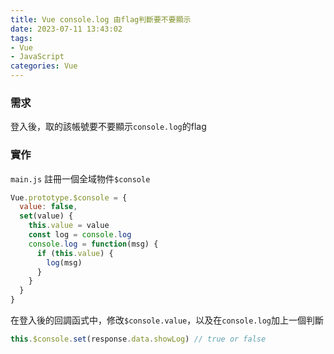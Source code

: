 ```yaml
---
title: Vue console.log 由flag判斷要不要顯示
date: 2023-07-11 13:43:02
tags: 
- Vue
- JavaScript
categories: Vue
---
```

### 需求

登入後，取的該帳號要不要顯示`console.log`的flag

### 實作

`main.js` 註冊一個全域物件`$console`

```jsx
Vue.prototype.$console = {
  value: false,
  set(value) {
    this.value = value
    const log = console.log
    console.log = function(msg) {
      if (this.value) {
        log(msg)
      }
    }
  }
}
```

在登入後的回調函式中，修改`$console.value`，以及在`console.log`加上一個判斷

```jsx
this.$console.set(response.data.showLog) // true or false
```